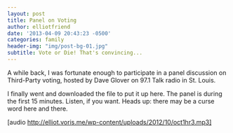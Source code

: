 ```yaml
---
layout: post
title: Panel on Voting
author: elliotfriend
date: '2013-04-09 20:43:23 -0500'
categories: family
header-img: "img/post-bg-01.jpg"
subtitle: Vote or Die! That's convincing...
---
```

A while back, I was fortunate enough to participate in a panel discussion
on Third-Party voting, hosted by Dave Glover on 97.1 Talk radio in St.
Louis.

I finally went and downloaded the file to put it up here. The panel is
during the first 15 minutes. Listen, if you want. Heads up: there may be
a curse word here and there.

[audio http://elliot.voris.me/wp-content/uploads/2012/10/oct1hr3.mp3]
